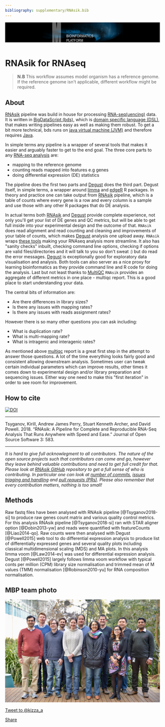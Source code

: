 ```yaml
---
bibliography: supplementary/RNAsik.bib
---
```


![mbp-banner](images/mbp_banner.png)

# RNAsik for RNAseq

> **N.B** This workflow assumes model organism has a reference genome. If the reference genome isn't applicable, different workflow might be required.

## About

[RNAsik](https://github.com/MonashBioinformaticsPlatform/RNAsik-pipe) pipeline was build in house for processing [RNA-seq(uencing)](https://rnaseq.uoregon.edu/) data.
It is written in [BigDataScript (bds)](http://pcingola.github.io/BigDataScript/download.html), which is [domain specific language (DSL)](https://en.wikipedia.org/wiki/Domain-specific_language), that makes writing pipelines easy as well as making them robust. To get a bit more technical, bds runs on [java virtual machine (JVM)](https://en.wikipedia.org/wiki/Java_virtual_machine) and therefore requires [Java](https://www.java.com/en/).

In simple terms any pipeline is a wrapper of several tools that makes it easier and arguably faster to get to the end goal. The three core parts to any [RNA-seq analysis](https://rnaseq.uoregon.edu/) are: 

- mapping to the reference genome
- counting reads mapped into features e.g genes
- doing differential expression (DE) statistics

The pipeline does the first two parts and [Degust](http://degust.erc.monash.edu) does the third part. Degust itself, in simple terms, a wrapper around [limma](http://bioconductor.org/packages/release/bioc/html/limma.html) and [edgeR](http://bioconductor.org/packages/release/bioc/html/edgeR.html) R packages. In theory and practice one can take output from [RNAsik](https://github.com/MonashBioinformaticsPlatform/RNAsik-pipe) pipeline, which is a table of counts where every gene is a row and every column is a sample and use those with any other R packages that do DE analysis.

In actual terms both [RNAsik](https://github.com/MonashBioinformaticsPlatform/RNAsik-pipe) and [Degust](http://degust.erc.monash.edu) provide complete experience, not only you'll get your list of DE genes and QC metrics, but will be able to get full inside into your experimental design and the outcome of that. `RNAsik` does read alignment and read counting and cleaning and improvements of your table of counts, which makes [Degust](http://degust.erc.monash.edu) analysis one upload away. `RNAsik` wraps [these tools](docs.md#prerequisites) making your RNAseq analysis more streamline. It also has "sanity checks" inbuilt, checking command line options, checking if options are valid files/directories and it will talk to you so don't sweat :) but do read the error messages. [Degust](http://degust.erc.monash.edu) is exceptionally good for exploratory data visualisation and analysis. Both tools can also server as a nice proxy for learning bioinformatics as they provide command line and R code for doing the analysis. Last but not least thanks to [MultiQC](http://multiqc.info/) `RNAsik` provides an aggregate of different metrics in one place - multiqc report. This is a good place to start understanding your data.

The central bits of information are:

- Are there differences in library sizes?
- Is there any issues with mapping rates?
- Is there any issues with reads assignment rates?

However there is so many other questions you can ask including:

- What is duplication rate?
- What is multi-mapping rate?
- What is intragenic and interagenic rates?

As mentioned above [multiqc](http://multiqc.info) report is a great first step in the attempt to answer those questions. A lot of the time everything looks fairly good and consistent allowing downstream analysis. Sometimes user can tweak certain individual parameters which can improve results, other times it comes down to experimental design and/or library preparation and sequencing issues. Either way one need to make this "first iteration" in order to see room for improvement. 

## How to cite

[![DOI](https://zenodo.org/badge/DOI/10.5281/zenodo.1403976.svg)](https://doi.org/10.5281/zenodo.1403976)

-----

Tsyganov, Kirill, Andrew James Perry, Stuart Kenneth Archer, and David Powell. 2018. “RNAsik: A Pipeline for Complete and Reproducible RNA-Seq Analysis That Runs Anywhere with Speed and Ease.” Journal of Open Source Software 3: 583.

-----

_It is hard to give full acknowlegment to all contributors. The nature of the open source projects such that contributors can come and go, however they leave behind valuable contributions and need to get full credit for that. Please look at [RNAsik GitHub](https://github.com/MonashBioinformaticsPlatform/RNAsik-pipe) repository to get a full sense of who is contributing. In particular one can look at [number of commits](https://github.com/MonashBioinformaticsPlatform/RNAsik-pipe/graphs/contributors), [issues triaging and handling](https://github.com/MonashBioinformaticsPlatform/RNAsik-pipe/issues) and [pull requests (PRs)](https://github.com/MonashBioinformaticsPlatform/RNAsik-pipe/pulls). Please also remember that every contribution matters, nothing is too small!_

## Methods

Raw fastq files have been analysed with RNAsik pipeline [@Tsyganov2018-si] to produce raw genes count matrix and various quality control metrics. For this analysis RNAsik pipeline [@Tsyganov2018-si] ran with STAR aligner option [@Dobin2013-yw] and reads were quantified with featureCounts [@Liao2014-qo]. Raw counts were then analysed with Degust [@Powell2015] web tool to do differential expression analysis to produce list of differentially expressed genes and several quality plots including classical multidimensional scaling (MDS) and MA plots. In this analysis limma voom [@Law2014-ev] was used for differential expression analysis. Degust [@Powell2015] largely follows limma voom workflow with typical conts per million (CPM) library size normalisation and trimmed mean of M values (TMM) normalisation [@Robinson2010-yu] for RNA composition normalisation.

## MBP team photo

![team_photo_2017](images/team_photo_2017.jpg)

<p><a href="https://twitter.com/intent/tweet?screen_name=kizza_a" class="twitter-mention-button" data-size="large" data-show-count="false">Tweet to @kizza_a</a><script async src="//platform.twitter.com/widgets.js" charset="utf-8"></script> </p>

<p class="twitter-btn">
<a class="twitter-share-button"
  href="https://twitter.com/intent/tweet?text=Hey%20I%27m%20using%20this%20fully%20sick%20RNAseq%20pipeline%20It%27s%20sik%20easy%20http%3A%2F%2Fgithub%2Ecom%2Fmonashbioinformaticsplatform%2FRNAsik%2Dpipe%20by%20%40kizza%5Fa%20from%20%40MonashBioinfo" data-size="large">
Share</a>
</p>
